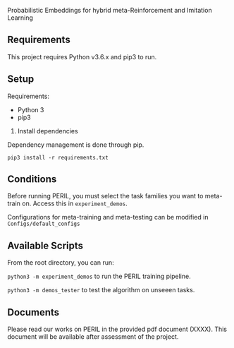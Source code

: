 Probabilistic Embeddings for hybrid meta-Reinforcement and Imitation Learning

## Requirements

This project requires Python v3.6.x and pip3 to run.

## Setup

Requirements:
- Python 3
- pip3

1. Install dependencies

Dependency management is done through pip.

`pip3 install -r requirements.txt`

## Conditions
Before running PERIL, you must select the task families you want to meta-train on. Access this in `experiment_demos`.

Configurations for meta-training and meta-testing can be modified in `Configs/default_configs`

## Available Scripts
From the root directory, you can run:

`python3 -m experiment_demos` to run the PERIL training pipeline.

`python3 -m demos_tester` to test the algorithm on unseeen tasks.

## Documents
Please read our works on PERIL in the provided pdf document (XXXX). This document will be available after assessment of the project.


